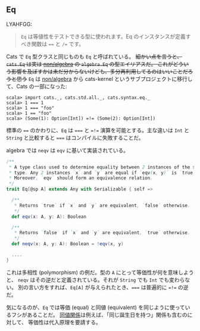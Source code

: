 
  [algebra]: https://github.com/non/algebra
  [Equivalence]: http://en.wikipedia.org/wiki/Equivalence_relation

## Eq

LYAHFGG:

> `Eq` は等値性をテストできる型に使われます。Eq のインスタンスが定義すべき関数は `==` と `/=` です。

Cats で `Eq` 型クラスと同じものも `Eq` と呼ばれている。
<s>細かい点を言うと、`cats.Eq` は実は [non/algebra][algebra] の `algebra.Eq` の型エイリアスだ。
これがどういう影響を及ぼすかは未だ分からないけども、多分再利用してるのはいいことだろうと思う</s>
`Eq` は [non/algebra][algebra] から cats-kernel というサブプロジェクトに移行して、Cats の一部になった:

```console:error
scala> import cats._, cats.std.all._, cats.syntax.eq._
scala> 1 === 1
scala> 1 === "foo"
scala> 1 == "foo"
scala> (Some(1): Option[Int]) =!= (Some(2): Option[Int])
```

標準の `==` のかわりに、`Eq` は `===` と `=!=` 演算を可能とする。主な違いは `Int` と `String` と比較すると `===` はコンパイルに失敗することだ。

algebra では `neqv` は `eqv` に基いて実装されている。

```scala
/**
 * A type class used to determine equality between 2 instances of the same
 * type. Any 2 instances `x` and `y` are equal if `eqv(x, y)` is `true`.
 * Moreover, `eqv` should form an equivalence relation.
 */
trait Eq[@sp A] extends Any with Serializable { self =>

  /**
   * Returns `true` if `x` and `y` are equivalent, `false` otherwise.
   */
  def eqv(x: A, y: A): Boolean

  /**
   * Returns `false` if `x` and `y` are equivalent, `true` otherwise.
   */
  def neqv(x: A, y: A): Boolean = !eqv(x, y)

  ....
}
```

これは多相性 (polymorphism) の例だ。型の `A` にとって等価性が何を意味しようと、
`neqv` はその逆だと定義されている。それが `String` でも `Int` でも変わらない。
別の言い方をすれば、`Eq[A]` が与えられたとき、`===` は普遍的に `=!=` の逆だ。

気になるのが、`Eq` では等価 (equal) と同値 (equivalent) を同じように使っているフシがあることだ。
[同値関係][Equivalence]は例えば、「同じ誕生日を持つ」関係も含むのに対して、
等価性は代入原理を要請する。

